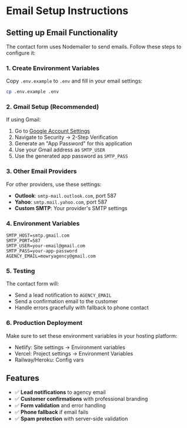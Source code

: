 # Email Setup Instructions

## Setting up Email Functionality

The contact form uses Nodemailer to send emails. Follow these steps to configure it:

### 1. Create Environment Variables

Copy `.env.example` to `.env` and fill in your email settings:

```bash
cp .env.example .env
```

### 2. Gmail Setup (Recommended)

If using Gmail:

1. Go to [Google Account Settings](https://myaccount.google.com/)
2. Navigate to Security → 2-Step Verification
3. Generate an "App Password" for this application
4. Use your Gmail address as `SMTP_USER`
5. Use the generated app password as `SMTP_PASS`

### 3. Other Email Providers

For other providers, use these settings:

- **Outlook**: `smtp-mail.outlook.com`, port 587
- **Yahoo**: `smtp.mail.yahoo.com`, port 587
- **Custom SMTP**: Your provider's SMTP settings

### 4. Environment Variables

```env
SMTP_HOST=smtp.gmail.com
SMTP_PORT=587
SMTP_USER=your-email@gmail.com
SMTP_PASS=your-app-password
AGENCY_EMAIL=mowryagency@gmail.com
```

### 5. Testing

The contact form will:

- Send a lead notification to `AGENCY_EMAIL`
- Send a confirmation email to the customer
- Handle errors gracefully with fallback to phone contact

### 6. Production Deployment

Make sure to set these environment variables in your hosting platform:

- Netlify: Site settings → Environment variables
- Vercel: Project settings → Environment Variables
- Railway/Heroku: Config vars

## Features

- ✅ **Lead notifications** to agency email
- ✅ **Customer confirmations** with professional branding
- ✅ **Form validation** and error handling
- ✅ **Phone fallback** if email fails
- ✅ **Spam protection** with server-side validation
